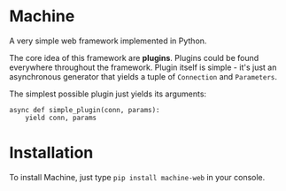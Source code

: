 # Machine
A very simple web framework implemented in Python.

The core idea of this framework are **plugins**.
Plugins could be found everywhere throughout the framework.
Plugin itself is simple - it's just an asynchronous generator that yields a tuple of `Connection` and `Parameters`.

The simplest possible plugin just yields its arguments:
```python3
async def simple_plugin(conn, params):
    yield conn, params
```



# Installation

To install Machine, just type `pip install machine-web` in your console.
